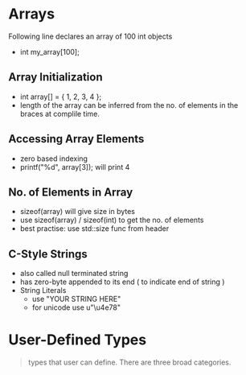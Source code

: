 # Arrays

Following line declares an array of 100 int objects
 - int my_array[100];

## Array Initialization
 - int array[] = { 1, 2, 3, 4 };
 - length of the array can be inferred from the no. of elements in the braces at complile time.
 
## Accessing Array Elements
 - zero based indexing
 - printf("%d", array[3]); will print 4

## No. of Elements in Array
 - sizeof(array) will give size in bytes
 - use sizeof(array) / sizeof(int) to get the no. of elements
 - best practise: use std::size func from <iterator> header
 
## C-Style Strings
 - also called null terminated string
 - has zero-byte appended to its end ( to indicate end of string )
 - String Literals
   - use "YOUR STRING HERE"
   - for unicode use u"\u4e78"
 
# User-Defined Types
> types that user can define. There are three broad categories.
